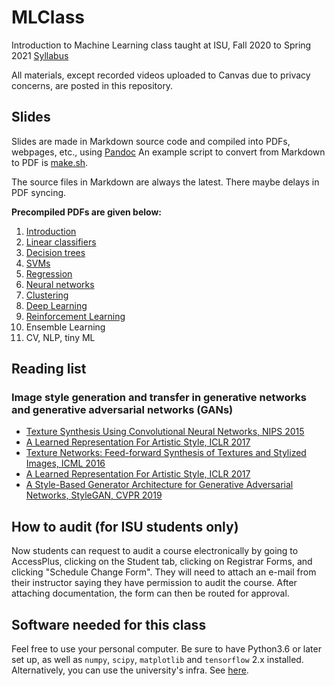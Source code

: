 # MLClass
Introduction to Machine Learning class taught at ISU, Fall 2020 to Spring 2021 [Syllabus](syllabus.md)

All materials, except recorded videos uploaded to Canvas due to privacy concerns, are posted in this repository. 

## Slides 
Slides are made in Markdown source code and compiled into PDFs, webpages, etc.,  using [Pandoc](https://pandoc.org/MANUAL.html)
An example script to convert from Markdown to PDF is [make.sh](make.sh). 

The source files in Markdown are always the latest. 
There maybe delays in PDF syncing. 

**Precompiled PDFs are given below:** 

1. [Introduction](https://www.dropbox.com/s/qrdppq2i8zd8rs9/1_intro.pdf?dl=0)
2. [Linear classifiers](https://www.dropbox.com/s/b27oqkc3b1su6p2/2_linear_classifiers.pdf?dl=0)
3. [Decision trees](https://www.dropbox.com/s/3ajxaa1v5rykcjl/3_decision_trees.pdf?dl=0)
4. [SVMs](https://www.dropbox.com/s/3u4of1nju1x908g/4_SVMs.pdf?dl=0)
5. [Regression](https://www.dropbox.com/s/m2ilyiyqhuclrov/5_regression.pdf?dl=0)
6. [Neural networks](https://www.dropbox.com/s/kd7dkvlp427keld/6_NNs.pdf?dl=0)
7. [Clustering](https://www.dropbox.com/s/y4vkegjawisu8b8/7_Clustering.pdf?dl=0)
8. [Deep Learning](https://www.dropbox.com/s/h7wwzxiks1mtp06/8_Deep_Learning.pdf?dl=0)
9. [Reinforcement Learning](https://www.dropbox.com/s/h3m9cwrtt2dvz6n/9_Reinforcement_Learning.pdf?dl=0)
10. Ensemble Learning
11. CV, NLP, tiny ML

## Reading list
### Image style generation and transfer in generative networks and generative adversarial networks (GANs)
* [Texture Synthesis Using Convolutional Neural Networks, NIPS 2015](https://arxiv.org/pdf/1505.07376.pdf)
* [A Learned Representation For Artistic Style, ICLR 2017](https://arxiv.org/pdf/1610.07629.pdf)
* [Texture Networks: Feed-forward Synthesis of Textures and Stylized Images, ICML 2016](https://arxiv.org/pdf/1603.03417.pdf)
* [A Learned Representation For Artistic Style, ICLR 2017](https://arxiv.org/pdf/1610.07629.pdf)
* [A Style-Based Generator Architecture for Generative Adversarial Networks, StyleGAN, CVPR 2019](https://arxiv.org/pdf/1812.04948)


## How to audit (for ISU students only) 

Now students can request to audit a course electronically by going to AccessPlus, clicking on the Student tab, clicking on Registrar Forms, and clicking  "Schedule Change Form". They will need to attach an e-mail from their instructor saying they have permission to audit the course. After attaching documentation, the form can then be routed for approval. 

## Software needed for this class
Feel free to use your personal computer. Be sure to have Python3.6 or later set up, as well as `numpy`, `scipy`, `matplotlib` and `tensorflow` 2.x installed. 
Alternatively, you can use the university's infra. See [here](./jupyterhub/howto_students.md). 


